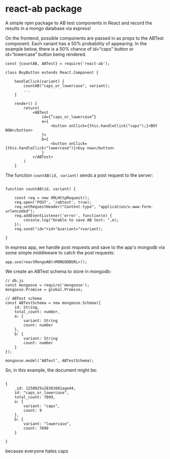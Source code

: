 # react-ab package
A simple npm package to AB test components in React and record the results in a mongo database via express!

On the frontend, possible components are passed in as props to the ABTest component. Each variant has a 50% probability of appearing. In the example below, there is a 50% chance of id=“caps” button or id=“lowercase” button being rendered.

```
const {countAB, ABTest} = require('react-ab');

class BuyButton extends React.Component {

	handleClick(variant) {
		countAB("caps_or_lowercase", variant);
		...
	}

	render() {
		return(
			<ABTest
				id={“caps_or_lowercase”}
				a={
					<button onClick={this.handleClick("caps");}>BUY NOW</button>
				}>
				b={
					<button onClick={this.handleClick("lowercase")}>buy now</button>
				}
			</ABTest>
		)
	}
```

The function ```countAB(id, variant)``` sends a post request to the server:

```

function countAB(id, variant) {

	const req = new XMLHttpRequest();
	req.open('POST', '/abtest', true);
	req.setRequestHeader("Content-type", "application/x-www-form-urlencoded");
	req.addEventListener('error', function(e) {
		console.log("Unable to save AB test: ",e);
	});
	req.send("id="+id+"&variant="+variant);

}
```

In express app, we handle post requests and save to the app's mongodb via some simple middleware to catch the post requests:

```
app.use(reactMongoAB(<MONGODBURL>));
```

We create an ABTest schema to store in mongodb:

```
// db.js
const mongoose = require('mongoose');
mongoose.Promise = global.Promise;

// ABTest schema
const ABTestSchema = new mongoose.Schema({
	id: String,
	total_count: number,
	a: {
		variant: String
		count: number
	},
	b: {
		variant: String
		count: number
	}
});

mongoose.model(‘ABTest’, ABTestSchema);
```

So, in this example, the document might be:

```

{
	_id: 1250925u28361681age44,
	id: "caps_or_lowercase",
	total_count: 7899,
	a: {
		variant: "caps",
		count: 9
	},
	b: {
		variant: "lowercase",
		count: 7890
	}

}

```

because everyone hates caps
